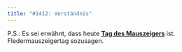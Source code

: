 ```yaml
---
title: "#1412: Verständnis"
---
```


P.S.: Es sei erwähnt, dass heute <a href="http://www.fonflater.de/kalender"><strong>Tag des Mauszeigers</strong></a> ist. Fledermauszeigertag sozusagen.

